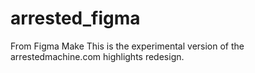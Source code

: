 # arrested_figma
From Figma Make
This is the experimental version of the arrestedmachine.com highlights redesign.
